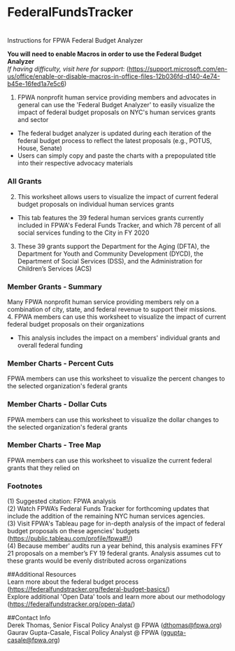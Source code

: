 # FederalFundsTracker
#
Instructions for FPWA Federal Budget Analyzer	

**You will need to enable Macros in order to use the Federal Budget Analyzer**											
 *If having difficulty, visit here for support*: (https://support.microsoft.com/en-us/office/enable-or-disable-macros-in-office-files-12b036fd-d140-4e74-b45e-16fed1a7e5c6)										
1. FPWA nonprofit human service providing members and advocates in general can use the 'Federal Budget Analyzer' to easily visualize the impact of federal budget proposals on NYC's human services grants and sector											
* The federal budget analyzer is updated during each iteration of the federal budget process to reflect the latest proposals (e.g., POTUS, House, Senate)		
* Users can simply copy and paste the charts with a prepopulated title into their respective advocacy materials											
											
### All Grants 											
2. This worksheet allows users to visualize the impact of current federal budget proposals on individual human services grants						
* This tab features the 39 federal human services grants currently included in FPWA's Federal Funds Tracker, and which 78 percent of all social services funding to the City in FY 2020											
3. These 39 grants support the Department for the Aging (DFTA), the Department for Youth and Community Development (DYCD), the Department of Social Services (DSS), and  the Administration for Children’s Services (ACS)											
											
### Member Grants - Summary											
Many FPWA nonprofit human service providing members rely on a combination of city, state, and federal revenue to support their missions. 											
4. FPWA members can use this worksheet to visualize the impact of current federal budget proposals on their organizations						
* This analysis includes the impact on a members' individual grants and overall federal funding											
											
### Member Charts - Percent Cuts											
FPWA members can use this worksheet to visualize the percent changes to the selected organization's federal grants											
											
### Member Charts - Dollar Cuts											
FPWA members can use this worksheet to visualize the dollar changes to the selected organization's federal grants											
											
### Member Charts - Tree Map											
FPWA members can use this worksheet to visualize the current federal grants that they relied on											
											
											
### Footnotes											
(1) Suggested citation: FPWA analysis											
(2) Watch FPWA’s Federal Funds Tracker for forthcoming updates that include the addition of the remaining NYC human services agencies.											
(3) Visit FPWA's Tableau page for in-depth analysis of the impact of federal budget proposals on these agencies' budgets (https://public.tableau.com/profile/fpwa#!/)								
(4) Because member' audits run a year behind, this analysis examines FFY 21 proposals on a member’s FY 19 federal grants. Analysis assumes cut to these grants would be evenly distributed across organizations											
											
##Additional Resources											
Learn more about the federal budget process  (https://federalfundstracker.org/federal-budget-basics/)									
Explore additional 'Open Data' tools and learn more about our methodology (https://federalfundstracker.org/open-data/)									
											
##Contact Info											
Derek Thomas, Senior Fiscal Policy Analyst @ FPWA		(dthomas@fpwa.org)									
Gaurav Gupta-Casale, Fiscal Policy Analyst @ FPWA		(ggupta-casale@fpwa.org)									
											
											
											
											
											
											
											
											
											
											
											
											
											
